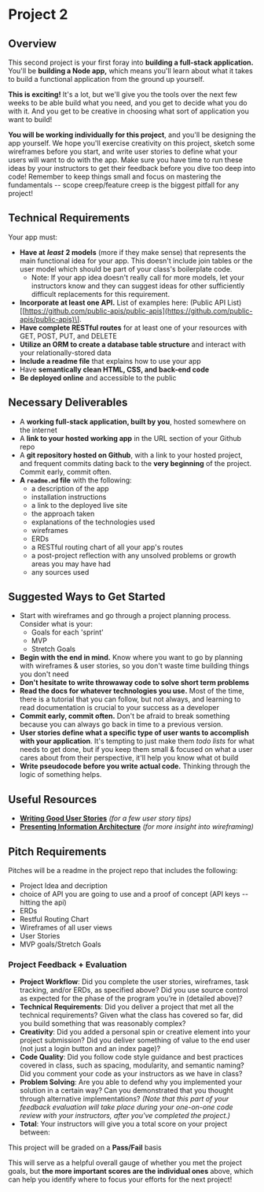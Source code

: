 # Project 2

## Overview

This second project is your first foray into **building a full-stack application.** You'll be **building a Node app,** which means you'll learn about what it takes to build a functional application from the ground up yourself.

**This is exciting!** It's a lot, but we'll give you the tools over the next few weeks to be able build what you need, and you get to decide what you do with it. And you get to be creative in choosing what sort of application you want to build!

**You will be working individually for this project**, and you'll be designing the app yourself. We hope you'll exercise creativity on this project, sketch some wireframes before you start, and write user stories to define what your users will want to do with the app. Make sure you have time to run these ideas by your instructors to get their feedback before you dive too deep into code! Remember to keep things small and focus on mastering the fundamentals -- scope creep/feature creep is the biggest pitfall for any project!

## Technical Requirements

Your app must:

* **Have at** _**least**_ **2 models** \(more if they make sense\) that represents the main functional idea for your app. This doesn't include join tables or the user model which should be part of your class's boilerplate code.
  * Note: If your app idea doesn't really call for more models, let your instructors know and they can suggest ideas for other sufficiently difficult replacements for this requirement.
* **Incorporate at least one API.** List of examples here: \(Public API List\)\[[https://github.com/public-apis/public-apis](https://github.com/public-apis/public-apis)\]. 
* **Have complete RESTful routes** for at least one of your resources with GET, POST, PUT, and DELETE
* **Utilize an ORM to create a database table structure** and interact with your relationally-stored data
* **Include a readme file** that explains how to use your app
* Have **semantically clean HTML, CSS, and back-end code**
* **Be deployed online** and accessible to the public

## Necessary Deliverables

* A **working full-stack application, built by you**, hosted somewhere on the internet
* A **link to your hosted working app** in the URL section of your Github repo
* A **git repository hosted on Github**, with a link to your hosted project,  and frequent commits dating back to the **very beginning** of the project. Commit early, commit often.
* **A `readme.md` file** with the following: 
  * a description of the app
  * installation instructions
  * a link to the deployed live site 
  * the approach taken 
  * explanations of the technologies used 
  * wireframes 
  * ERDs 
  * a RESTful routing chart of all your app's routes 
  * a post-project reflection with any unsolved problems or growth areas you may have had
  * any sources used 

## Suggested Ways to Get Started

* Start with wireframes and go through a project planning process. Consider what is your:
  * Goals for each 'sprint'
  * MVP
  * Stretch Goals
* **Begin with the end in mind.** Know where you want to go by planning with wireframes & user stories, so you don't waste time building things you don't need
* **Don't hesitate to write throwaway code to solve short term problems**
* **Read the docs for whatever technologies you use.** Most of the time, there is a tutorial that you can follow, but not always, and learning to read documentation is crucial to your success as a developer
* **Commit early, commit often.** Don't be afraid to break something because you can always go back in time to a previous version.
* **User stories define what a specific type of user wants to accomplish with your application**. It's tempting to just make them _todo lists_ for what needs to get done, but if you keep them small & focused on what a user cares about from their perspective, it'll help you know what ot build
* **Write pseudocode before you write actual code.** Thinking through the logic of something helps.

## Useful Resources

* [**Writing Good User Stories**](https://stormotion.io/blog/how-to-write-a-good-user-story-with-examples-templates/) _\(for a few user story tips\)_
* [**Presenting Information Architecture**](http://webstyleguide.com/wsg3/3-information-architecture/4-presenting-information.html) _\(for more insight into wireframing\)_

## Pitch Requirements

Pitches will be a readme in the project repo that includes the following:

* Project Idea and decription
* choice of API you are going to use and a proof of concept (API keys -- hitting the api) 
* ERDs
* Restful Routing Chart
* Wireframes of all user views
* User Stories
* MVP goals/Stretch Goals

### Project Feedback + Evaluation

* **Project Workflow**: Did you complete the user stories, wireframes, task tracking, and/or ERDs, as specified above? Did you use source control as expected for the phase of the program you’re in \(detailed above\)?
* **Technical Requirements**: Did you deliver a project that met all the technical requirements? Given what the class has covered so far, did you build something that was reasonably complex?
* **Creativity**: Did you added a personal spin or creative element into your project submission? Did you deliver something of value to the end user \(not just a login button and an index page\)?
* **Code Quality**: Did you follow code style guidance and best practices covered in class, such as spacing, modularity, and semantic naming? Did you comment your code as your instructors as we have in class?
* **Problem Solving**: Are you able to defend why you implemented your solution in a certain way? Can you demonstrated that you thought through alternative implementations? _\(Note that this part of your feedback evaluation will take place during your one-on-one code review with your instructors, after you've completed the project.\)_
* **Total**: Your instructors will give you a total score on your project between:

This project will be graded on a **Pass/Fail** basis

This will serve as a helpful overall gauge of whether you met the project goals, but **the more important scores are the individual ones** above, which can help you identify where to focus your efforts for the next project!

